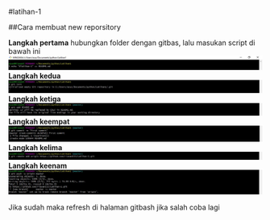 #latihan-1

##Cara membuat new reporsitory

**Langkah pertama** 
hubungkan folder dengan gitbas, lalu masukan script di bawah ini
![hasilnya](https://github.com/rizwan523/Latihan-1/blob/master/q.JPG)
**Langkah kedua**
![hasilnya](https://github.com/rizwan523/Latihan-1/blob/master/w.JPG)
**Langkah ketiga**
![hasilnya](https://github.com/rizwan523/Latihan-1/blob/master/e.JPG)
**Langkah keempat**
![hasilnya](https://github.com/rizwan523/Latihan-1/blob/master/r.JPG)
**Langkah kelima**
![hasilnya](https://github.com/rizwan523/Latihan-1/blob/master/t.JPG)
**Langkah keenam**
![hasilnya](https://github.com/rizwan523/Latihan-1/blob/master/y.JPG)

Jika sudah maka refresh di halaman gitbash
jika salah coba lagi